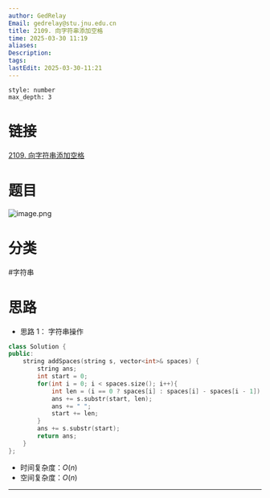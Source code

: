 ```yaml
---
author: GedRelay
Email: gedrelay@stu.jnu.edu.cn
title: 2109. 向字符串添加空格
time: 2025-03-30 11:19
aliases: 
Description: 
tags: 
lastEdit: 2025-03-30-11:21
---
```


```toc
style: number
max_depth: 3
```

# 链接
[2109. 向字符串添加空格](https://leetcode.cn/problems/adding-spaces-to-a-string/) 

# 题目
![image.png](https://ged-pic-bed.oss-cn-guangzhou.aliyuncs.com/img/202503301120725.png)


# 分类
#字符串 

# 思路
- 思路 1：
字符串操作

```cpp
class Solution {
public:
    string addSpaces(string s, vector<int>& spaces) {
        string ans;
        int start = 0;
        for(int i = 0; i < spaces.size(); i++){
            int len = (i == 0 ? spaces[i] : spaces[i] - spaces[i - 1]);
            ans += s.substr(start, len);
            ans += " ";
            start += len;
        }
        ans += s.substr(start);
        return ans;
    }
};
```


- 时间复杂度：${O\left( n \right)  }$ 
- 空间复杂度：${O\left( n \right)  }$ 


---

